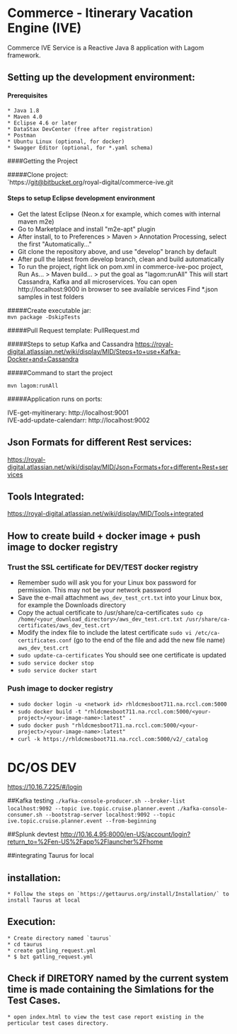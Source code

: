 # Commerce - Itinerary Vacation Engine (IVE)

Commerce IVE Service is a Reactive Java 8 application with Lagom framework.

## Setting up the development environment:

#### Prerequisites

    * Java 1.8
    * Maven 4.0
    * Eclipse 4.6 or later
    * DataStax DevCenter (free after registration)
    * Postman
    * Ubuntu Linux (optional, for docker)
    * Swagger Editor (optional, for *.yaml schema)
    

####Getting the Project

#####Clone project:  
`https://git@bitbucket.org/royal-digital/commerce-ive.git


#### Steps to setup Eclipse development environment 
 * Get the latest Eclipse (Neon.x for example, which comes with internal maven m2e) 
 * Go to Marketplace and install "m2e-apt" plugin 
 * After install, to to Preferences > Maven > Annotation Processing, select the first "Automatically..." 
 * Git clone the repository above, and use "develop" branch by default 
 * After pull the latest from develop branch, clean and build automatically 
 * To run the project, right lick on pom.xml in commerce-ive-poc project, Run As... > Maven build... > put the goal as "lagom:runAll"
This will start Cassandra, Kafka and all microservices. You can open http://localhost:9000 in browser to see available services
Find *.json samples in test folders 



#####Create executable jar:  
`mvn package -DskipTests`

#####Pull Request template:
PullRequest.md

#####Steps to setup Kafka and Cassandra
https://royal-digital.atlassian.net/wiki/display/MID/Steps+to+use+Kafka-Docker+and+Cassandra

#####Command to start the project

`mvn lagom:runAll`

#####Application runs on ports:

IVE-get-myitinerary:    	http://localhost:9001  
IVE-add-update-calendarr:	http://localhost:9002  

## Json Formats for different Rest services:
https://royal-digital.atlassian.net/wiki/display/MID/Json+Formats+for+different+Rest+services

## Tools Integrated:
https://royal-digital.atlassian.net/wiki/display/MID/Tools+integrated

## How to create build + docker image + push image to docker registry ##

### Trust the SSL certificate for DEV/TEST docker registry

* Remember sudo will ask you for your Linux box password for permission. This may not be your network password
* Save the e-mail attachment `aws_dev_test_crt.txt` into your Linux box, for example the Downloads directory
* Copy the actual certificate to /usr/share/ca-certificates
`sudo cp /home/<your_download_directory>/aws_dev_test.crt.txt /usr/share/ca-certificates/aws_dev_test.crt`
* Modify the index file to include the latest certificate
`sudo vi /etc/ca-certificates.conf`
(go to the end of the file and add the new file name)
`aws_dev_test.crt`
* `sudo update-ca-certificates`
You should see one certificate is updated
* `sudo service docker stop`
* `sudo service docker start`

### Push image to docker registry
* `sudo docker login -u <network id> rhldcmesboot711.na.rccl.com:5000`
* `sudo docker build -t "rhldcmesboot711.na.rccl.com:5000/<your-project>/<your-image-name>:latest" .`
* `sudo docker push "rhldcmesboot711.na.rccl.com:5000/<your-project>/<your-image-name>:latest"`
* `curl -k https://rhldcmesboot711.na.rccl.com:5000/v2/_catalog`

# DC/OS DEV
https://10.16.7.225/#/login

##Kafka testing
`./kafka-console-producer.sh --broker-list localhost:9092 --topic ive.topic.cruise.planner.event`
`./kafka-console-consumer.sh --bootstrap-server localhost:9092 --topic ive.topic.cruise.planner.event --from-beginning`

##Splunk devtest
http://10.16.4.95:8000/en-US/account/login?return_to=%2Fen-US%2Fapp%2Flauncher%2Fhome


##integrating Taurus for local

## installation:
	* Follow the steps on `https://gettaurus.org/install/Installation/` to install Taurus at local
## Execution:
	* Create directory named `taurus`
	* cd taurus
	* create gatling_request.yml
	* $ bzt gatling_request.yml
## Check if  DIRETORY named by the current system time is made containing the Simlations for the Test Cases.
	* open index.html to view the test case report existing in the perticular test cases directory.
